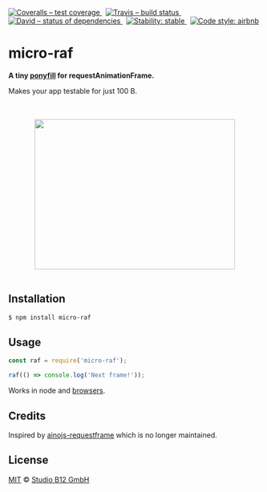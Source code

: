 [![Coveralls – test coverage
](https://img.shields.io/coveralls/studio-b12/micro-raf.svg?style=flat-square)
](https://coveralls.io/r/studio-b12/micro-raf)
 [![Travis – build status
](https://img.shields.io/travis/studio-b12/micro-raf/master.svg?style=flat-square)
](https://travis-ci.org/studio-b12/micro-raf)
 [![David – status of dependencies
](https://img.shields.io/david/studio-b12/micro-raf.svg?style=flat-square)
](https://david-dm.org/studio-b12/micro-raf)
 [![Stability: stable
](https://img.shields.io/badge/stability-stable-brightgreen.svg?style=flat-square)
](https://nodejs.org/api/documentation.html#documentation_stability_index)
 [![Code style: airbnb
](https://img.shields.io/badge/code%20style-airbnb-777777.svg?style=flat-square)
](https://github.com/airbnb/javascript)




micro-raf
=========

**A tiny [ponyfill](https://ponyfill.com) for requestAnimationFrame.**

Makes your app testable for just 100 B.




<p align="center"><a
  title="Graphic by the great Justin Mezzell"
  href="http://justinmezzell.tumblr.com/post/64389350063"
  >
  <br/>
  <br/>
  <img
    src="https://cdn.rawgit.com/studio-b12/micro-raf/ea83e8f/Readme/Hourglass.gif"
    width="400"
    height="300"
  />
  <br/>
  <br/>
</a></p>




Installation
------------

```sh
$ npm install micro-raf
```




Usage
-----

```js
const raf = require('micro-raf');

raf(() => console.log('Next frame!'));
```

Works in node and [browsers](http://caniuse.com/#feat=requestanimationframe).




Credits
-------

Inspired by [ainojs-requestframe](https://github.com/aino/ainojs-requestframe) which is no longer maintained.




License
-------

[MIT][] © [Studio B12 GmbH][]

[MIT]:              ./License.md
[Studio B12 GmbH]:  http://www.studio-b12.de
